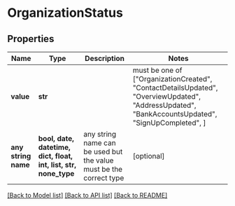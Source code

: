 # OrganizationStatus


## Properties
Name | Type | Description | Notes
------------ | ------------- | ------------- | -------------
**value** | **str** |  |  must be one of ["OrganizationCreated", "ContactDetailsUpdated", "OverviewUpdated", "AddressUpdated", "BankAccountsUpdated", "SignUpCompleted", ]
**any string name** | **bool, date, datetime, dict, float, int, list, str, none_type** | any string name can be used but the value must be the correct type | [optional]

[[Back to Model list]](../README.md#documentation-for-models) [[Back to API list]](../README.md#documentation-for-api-endpoints) [[Back to README]](../README.md)


